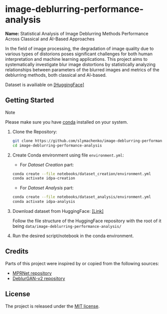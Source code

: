 # image-deblurring-performance-analysis

**Name:** Statistical Analysis of Image Deblurring Methods Performance Across Classical and AI-Based Approaches  

In the field of image processing, the degradation of image quality due to various types of distorions poses significant challenges for both human interpretation and machine learning applications. This project aims to systematically investigate blur image distortions by statistically analyzing relationships between parameters of the blurred images and metrics of the deblurring methods, both classical and AI-based.

Dataset is availiable on [[HuggingFace]](https://huggingface.co/datasets/slymachenko/image-deblurring-performance-analysis)

## Getting Started

> [!NOTE]
> Please make sure you have [conda](https://docs.conda.io/projects/conda/en/latest/user-guide/install/index.html) installed on your system.

1. Clone the Repository:

    ```bash
    git clone https://github.com/slymachenko/image-deblurring-performance-analysis.git
    cd image-deblurring-performance-analysis
    ```

2. Create Conda environment using file `environment.yml`:

   - For *Dataset Creation* part:

    ```bash
    conda create --file notebooks/dataset_creation/environment.yml
    conda activate idpa-creation
    ```

   - For *Dataset Analysis* part:

    ```bash
    conda create --file notebooks/dataset_analysis/environment.yml
    conda activate idpa-analysis
    ```

3. Download dataset from HuggingFace: [[Link]](https://huggingface.co/datasets/slymachenko/image-deblurring-performance-analysis)

    Follow the file structure of the HuggingFace repository with the root of it being `data/image-deblurring-performance-analysis/`

4. Run the desired script/notebook in the conda environment.

## Credits

Parts of this project were inspired by or copied from the following sources:

- [MPRNet repository](https://github.com/swz30/MPRNet)
- [DeblurGAN-v2 repository](https://github.com/VITA-Group/DeblurGANv2)

## License

The project is released under the [MIT license](LICENSE).
